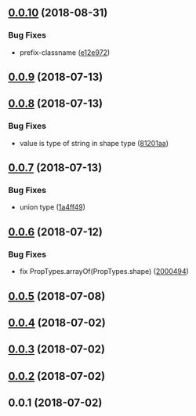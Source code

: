 <a name="0.0.10"></a>
## [0.0.10](https://github.com/imcuttle/react-table-doc/compare/v0.0.9...v0.0.10) (2018-08-31)


### Bug Fixes

* prefix-classname ([e12e972](https://github.com/imcuttle/react-table-doc/commit/e12e972))



<a name="0.0.9"></a>
## [0.0.9](https://github.com/imcuttle/react-table-doc/compare/v0.0.8...v0.0.9) (2018-07-13)



<a name="0.0.8"></a>
## [0.0.8](https://github.com/imcuttle/react-table-doc/compare/v0.0.7...v0.0.8) (2018-07-13)


### Bug Fixes

* value is type of string in shape type ([81201aa](https://github.com/imcuttle/react-table-doc/commit/81201aa))



<a name="0.0.7"></a>
## [0.0.7](https://github.com/imcuttle/react-table-doc/compare/v0.0.6...v0.0.7) (2018-07-13)


### Bug Fixes

* union type ([1a4ff49](https://github.com/imcuttle/react-table-doc/commit/1a4ff49))



<a name="0.0.6"></a>
## [0.0.6](https://github.com/imcuttle/react-table-doc/compare/v0.0.5...v0.0.6) (2018-07-12)


### Bug Fixes

* fix PropTypes.arrayOf(PropTypes.shape) ([2000494](https://github.com/imcuttle/react-table-doc/commit/2000494))



<a name="0.0.5"></a>
## [0.0.5](https://github.com/imcuttle/react-table-doc/compare/v0.0.4...v0.0.5) (2018-07-08)



<a name="0.0.4"></a>
## [0.0.4](https://github.com/imcuttle/react-table-doc/compare/v0.0.3...v0.0.4) (2018-07-02)



<a name="0.0.3"></a>
## [0.0.3](https://github.com/imcuttle/react-table-doc/compare/v0.0.2...v0.0.3) (2018-07-02)



<a name="0.0.2"></a>
## [0.0.2](https://github.com/imcuttle/react-table-doc/compare/v0.0.1...v0.0.2) (2018-07-02)



<a name="0.0.1"></a>
## 0.0.1 (2018-07-02)



